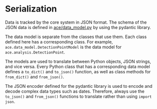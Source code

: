 # Serialization

Data is tracked by the core system in JSON format. The schema of the JSON data is defined in [ace/data_model.py](https://github.com/ace-ecosystem/ace2-core/blob/main/ace/data_model.py) by using the pydantic library.

The data model is separate from the classes that use them. Each class defined here has a corresponding class. For example, `ace.data_model.DetectionPointModel` is the data model for `ace.analysis.DetectionPoint`.

The models are used to translate between Python objects, JSON strings, and vice versa. Every Python class that has a corresponding data model defines a `to_dict()` and `to_json()` function, as well as class methods for `from_dict()` and `from_json()`.

The JSON encoder defined for the pydantic library is used to encode and decode complex data types such as dates. Therefore, always use the `to_json()` and `from_json()` functions to translate rather than using `import json`.
